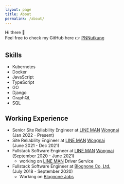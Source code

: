 ```yaml
---
layout: page
title: About
permalink: /about/
---
```


Hi there 👋  
Feel free to check my GitHub here 👉 [PNNutkung](https://github.com/PNNutkung)

## Skills

- Kubernetes
- Docker
- JavaScript
- TypeScript
- GO
- Django
- GraphQL
- SQL

## Working Experience

- Senior Site Reliability Engineer at [LINE MAN](https://lineman.line.me/) [Wongnai](https://wongnai.com/)  
  (Jan 2022 - Present)
- Site Reliability Engineer at [LINE MAN](https://lineman.line.me/) [Wongnai](https://wongnai.com/)  
  (June 2021 - Dec 2021)
- Fullstack Software Engineer at [LINE MAN](https://lineman.line.me/) [Wongnai](https://wongnai.com/)  
  (September 2020 - June 2021)
  - working on [LINE MAN](https://lineman.line.me/) Driver Service
- Fullstack Software Engineer at [Blognone Co, Ltd.](https://www.blognone.com/)  
  (July 2018 - September 2020)
  - Working on [Blognone Jobs](https://jobs.blognone.com/)

